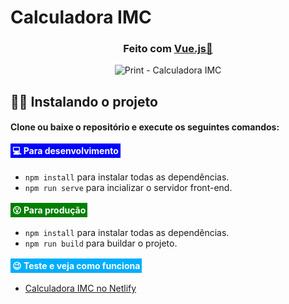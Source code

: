 # Calculadora IMC

<div align="center">

### Feito com [Vue.js💚](https://github.com/vuejs/vue)

![Print - Calculadora IMC](https://i.imgur.com/v3uoxgW.png)
</div>

## 🏃‍♂️ Instalando o projeto

#### Clone ou baixe o repositório e execute os seguintes comandos:

#### <span style="padding: 3px 3px; background: blue; color: #fff;">💻 Para desenvolvimento</span>

- `npm install` para instalar todas as dependências.
- `npm run serve` para incializar o servidor front-end.

#### <span style="padding: 3px 3px; background: green; color: #fff;">😮 Para produção</span>
- `npm install` para instalar todas as dependências.
- `npm run build` para buildar o projeto.

#### <span style="padding: 3px 3px; background: #00aeff; color: #fff;">😉 Teste e veja como funciona</span>
- [Calculadora IMC no Netlify](https://calculadora-imc-rm.netlify.app)
